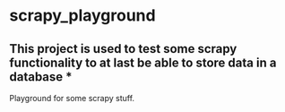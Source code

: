 # scrapy_playground

## This project is used to test some scrapy functionality to at last be able to store data in a database *
Playground for some scrapy stuff.

